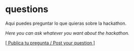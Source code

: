 # questions

Aqui puedes preguntar lo que quieras sobre la hackathon.

_Here you can ask whatever you want about the hackathon._

[[ Publica tu pregunta / Post your question ]](https://github.com/HackSantiago/questions/issues/new)
